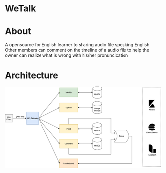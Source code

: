 # WeTalk

# About
A opensource for English learner to sharing audio file speaking English
Other members can comment on the timeline of a audio file to help the owner can realize what is
wrong with his/her pronuncication

# Architecture

![Overview Architecture](./images/architecture.png)